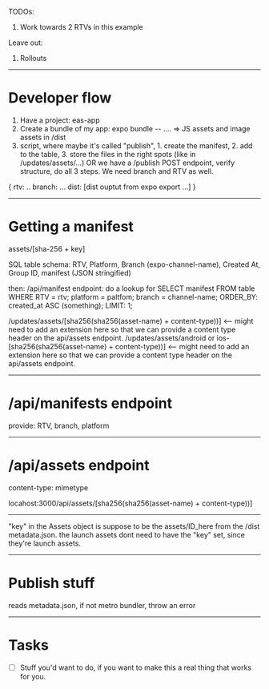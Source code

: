 TODOs:

1. Work towards 2 RTVs in this example

Leave out:

1. Rollouts

---

# Developer flow

1. Have a project: eas-app
2. Create a bundle of my app: expo bundle -- .... => JS assets and image assets in /dist
3. script, where maybe it's called "publish", 1. create the manifest, 2. add to the table, 3. store the files in the right spots (like in /updates/assets/...) OR we have a /publish POST endpoint, verify structure, do all 3 steps. We need branch and RTV as well.

{
rtv: ..
branch: ...
dist: [dist ouptut from expo export ...]
}

---

# Getting a manifest

assets/[sha-256 + key]

SQL table schema:
RTV, Platform, Branch (expo-channel-name), Created At, Group ID, manifest (JSON stringified)

then: /api/manifest endpoint: do a lookup for SELECT manifest FROM table WHERE RTV = rtv; platform = paltfom; branch = channel-name; ORDER_BY: created_at ASC (something); LIMIT: 1;

/updates/assets/[sha256(sha256(asset-name) + content-type))] <-- might need to add an extension here so that we can provide a content type header on the api/assets endpoint.
/updates/assets/android or ios-[sha256(sha256(asset-name) + content-type))] <-- might need to add an extension here so that we can provide a content type header on the api/assets endpoint.

---

# /api/manifests endpoint

provide: RTV, branch, platform

---

# /api/assets endpoint

content-type: mimetype

locahost:3000/api/assets/[sha256(sha256(asset-name) + content-type))]

---

"key" in the Assets object is suppose to be the assets/ID_here from the /dist metadata.json. the launch assets dont need to have the "key" set, since they're launch assets.

---

# Publish stuff

reads metadata.json, if not metro bundler, throw an error

---

# Tasks

- [ ] Stuff you'd want to do, if you want to make this a real thing that works for you.
